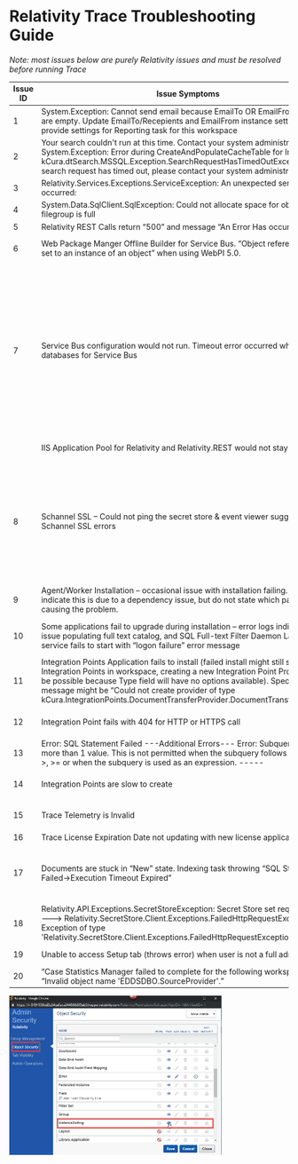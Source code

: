 Relativity Trace Troubleshooting Guide
================================

*Note: most issues below are purely Relativity issues and must be resolved
before running Trace*

| Issue ID | Issue Symptoms                                                                                                                                                                                                                                                                                                                                                                     | Resolution                                                                                                                                                                                                                                                                                                                                                                                                                                                                                                                                                                                                                                                                                                                                                                                                                                                                                                                                                                                                                                                                                                                                                                                                                                                                       | Notes                                                                                                                                                                                                                                                                |
|----------|------------------------------------------------------------------------------------------------------------------------------------------------------------------------------------------------------------------------------------------------------------------------------------------------------------------------------------------------------------------------------------|----------------------------------------------------------------------------------------------------------------------------------------------------------------------------------------------------------------------------------------------------------------------------------------------------------------------------------------------------------------------------------------------------------------------------------------------------------------------------------------------------------------------------------------------------------------------------------------------------------------------------------------------------------------------------------------------------------------------------------------------------------------------------------------------------------------------------------------------------------------------------------------------------------------------------------------------------------------------------------------------------------------------------------------------------------------------------------------------------------------------------------------------------------------------------------------------------------------------------------------------------------------------------------|----------------------------------------------------------------------------------------------------------------------------------------------------------------------------------------------------------------------------------------------------------------------|
| 1        | System.Exception: Cannot send email because EmailTo OR EmailFrom values are empty. Update EmailTo/Recepients and EmailFrom instance setting OR provide settings for Reporting task for this workspace                                                                                                                                                                              | Update instance settings for *kCura.Notification* section                                                                                                                                                                                                                                                                                                                                                                                                                                                                                                                                                                                                                                                                                                                                                                                                                                                                                                                                                                                                                                                                                                                                                                                                                        |                                                                                                                                                                                                                                                                      |
| 2        | Your search couldn't run at this time. Contact your system administrator -OR- System.Exception: Error during CreateAndPopulateCacheTable for Insight ---\> kCura.dtSearch.MSSQL.Exception.SearchRequestHasTimedOutException: Your search request has timed out, please contact your system administrator                                                                           | Check that port entered in instance setting *SearchAgentServicePort* is unblocked on the Agent Server where dtSearch Search Agent is installed. Port need to allow inbound and outbound connections.                                                                                                                                                                                                                                                                                                                                                                                                                                                                                                                                                                                                                                                                                                                                                                                                                                                                                                                                                                                                                                                                             | Usually port number is *6870*                                                                                                                                                                                                                                        |
| 3        | Relativity.Services.Exceptions.ServiceException: An unexpected server error occurred:                                                                                                                                                                                                                                                                                              | Ensure that all Agent Servers have *kCura Service Host Manager* service running                                                                                                                                                                                                                                                                                                                                                                                                                                                                                                                                                                                                                                                                                                                                                                                                                                                                                                                                                                                                                                                                                                                                                                                                  | Check if *kCura Service Host Manager* (Kepler) is having issues communicating with Secret Store                                                                                                                                                                      |
| 4        | System.Data.SqlClient.SqlException: Could not allocate space for object … filegroup is full                                                                                                                                                                                                                                                                                        | Update the storage allocation for the database. Make sure enable *Autogrowth* so this issue never happens again                                                                                                                                                                                                                                                                                                                                                                                                                                                                                                                                                                                                                                                                                                                                                                                                                                                                                                                                                                                                                                                                                                                                                                  | https://dba.stackexchange.com/questions/33700/primary-filegroup-is-full-sql-server-2008                                                                                                                                                                              |
| 5        | Relativity REST Calls return “500” and message “An Error Has occurred”                                                                                                                                                                                                                                                                                                             | Restart IIS                                                                                                                                                                                                                                                                                                                                                                                                                                                                                                                                                                                                                                                                                                                                                                                                                                                                                                                                                                                                                                                                                                                                                                                                                                                                      |                                                                                                                                                                                                                                                                      |
| 6        | Web Package Manger Offline Builder for Service Bus. “Object reference is not set to an instance of an object” when using WebPI 5.0.                                                                                                                                                                                                                                                | Use offline builder files supplied by Relativity. Online builder is currently broken and is not able to be used to perform offline installations. Offline installer files are currently stored on an Anexsys USB.                                                                                                                                                                                                                                                                                                                                                                                                                                                                                                                                                                                                                                                                                                                                                                                                                                                                                                                                                                                                                                                                |                                                                                                                                                                                                                                                                      |
| 7        | Service Bus configuration would not run. Timeout error occurred when creating databases for Service Bus                                                                                                                                                                                                                                                                            | SQL Server session hangs when you try to enable snapshot isolation in SQL Server 2016. Stop the audit on the SQL server; 1. Run the following SQL command; ALTER SERVER AUDIT AuditName WITH (STATE = OFF) 2. Run Service Bus configuration wizard again 3. Enable SQL Server Audit; ALTER SERVER AUDIT AuditName WITH (STATE = ON) https://support.microsoft.com/en-ca/help/4090966/sql-server-session-hangs-when-you-try-to-enable-snapshot-isolation If the databases are partly created, it will be required to drop the databases that were created during the first attempt. The databases are created in Single User mode, so you will be unable to delete them straight away. To get them out of single user mode, we need to identify the process ID that is locking the database. To do this, run the following SQL; exec sp_who Scroll through the list of returned results, and identify the corresponding ID for the Service Bus databases (prefixed with SB). Kill the process that is locking the database in Single User mode by running the following SQL in SSMS: KILL (ID). Replace (ID) with the process ID number identified in the first step. The databases will now be able to be deleted by right clicking the databases in SSMS and choosing ‘Delete’. |                                                                                                                                                                                                                                                                      |
|          | IIS Application Pool for Relativity and Relativity.REST would not stay up                                                                                                                                                                                                                                                                                                          | Add Relativity Service account to the ‘Allow Logon as Batch Job’ Local Group.                                                                                                                                                                                                                                                                                                                                                                                                                                                                                                                                                                                                                                                                                                                                                                                                                                                                                                                                                                                                                                                                                                                                                                                                    |                                                                                                                                                                                                                                                                      |
| 8        | Schannel SSL – Could not ping the secret store & event viewer suggests Schannel SSL errors                                                                                                                                                                                                                                                                                         | Two-part process to fix: Step 1 Enable Secure Crypto (TLS 1.2), by running the following in an Elevated Powershell; \# set strong cryptography on 64 bit .Net Framework (version 4 and above) Set-ItemProperty -Path 'HKLM:\\SOFTWARE\\Wow6432Node\\Microsoft\\.NetFramework\\v4.0.30319' -Name 'SchUseStrongCrypto' -Value '1' -Type DWord \# set strong cryptography on 32 bit .Net Framework (version 4 and above) Set-ItemProperty -Path 'HKLM:\\SOFTWARE\\Microsoft\\.NetFramework\\v4.0.30319' -Name 'SchUseStrongCrypto' -Value '1' -Type DWord Step 2 Download IISCrypto to the server you want to configure - https://www.nartac.com/Products/IISCrypto/ - Click Best Practices - Uncheck TLS 1.0 and 1.1 - Uncheck Triple DES 168/168 - Uncheck MD5 - Uncheck SHA Reboot server                                                                                                                                                                                                                                                                                                                                                                                                                                                                                        |                                                                                                                                                                                                                                                                      |
| 9        | Agent/Worker Installation – occasional issue with installation failing. Logs indicate this is due to a dependency issue, but do not state which package is causing the problem.                                                                                                                                                                                                    | Install Visual C++ redistributable 2015 (x86 & x64), then reboot the server and retry the installation. Installers can be downloaded from: https://www.microsoft.com/en-us/download/details.aspx?id=48145                                                                                                                                                                                                                                                                                                                                                                                                                                                                                                                                                                                                                                                                                                                                                                                                                                                                                                                                                                                                                                                                        |                                                                                                                                                                                                                                                                      |
| 10       | Some applications fail to upgrade during installation – error logs indicate an issue populating full text catalog, and SQL Full-text Filter Daemon Launcher service fails to start with “logon failure” error message                                                                                                                                                              | +Reconfigure the SQL Full-text Filter Daemon Launcher service to run under the Relativity service account, restart the service. + Rebuild the full text catalog for all databases. • Rerun the failed application upgrades from the Relativity frontend.                                                                                                                                                                                                                                                                                                                                                                                                                                                                                                                                                                                                                                                                                                                                                                                                                                                                                                                                                                                                                        |                                                                                                                                                                                                                                                                      |
| 11       | Integration Points Application fails to install (failed install might still show Integration Points in workspace, creating a new Integration Point Profile will not be possible because Type field will have no options available). Specific error message might be “Could not create provider of type kCura.IntegrationPoints.DocumentTransferProvider.DocumentTransferProvider”. | Ensure WebAPIPath instance settings is setup for kCura.IntegrationPoints section. This needs to be a fully qualified URL. Going to the URL in a browser should not return a 404, it will probably be a 403 because you cannot navigate directly to the API URL.                                                                                                                                                                                                                                                                                                                                                                                                                                                                                                                                                                                                                                                                                                                                                                                                                                                                                                                                                                                                                  | WebApi path should not contain localhost in multi-server instances. Look at other WebApi path Instance Settings for examples of proper values.                                                                                                                       |
| 12       | Integration Point fails with 404 for HTTP or HTTPS call                                                                                                                                                                                                                                                                                                                            | Ensure WebAPIPath instance settings is setup for kCura.IntegrationPoints section                                                                                                                                                                                                                                                                                                                                                                                                                                                                                                                                                                                                                                                                                                                                                                                                                                                                                                                                                                                                                                                                                                                                                                                                 | WebApi path should not contain localhost in multi-server instances. Look at other WebApi path Instance Settings for examples of proper values.                                                                                                                       |
| 13       | Error: SQL Statement Failed ---Additional Errors--- Error: Subquery returned more than 1 value. This is not permitted when the subquery follows =, !=, \<, \<= , \>, \>= or when the subquery is used as an expression. -----                                                                                                                                                      | •Happens during RIP or RDC import •This means that are duplicate objects for related data. For example, duplicate Data Batches •Remove duplicate Data Batches or other related objects                                                                                                                                                                                                                                                                                                                                                                                                                                                                                                                                                                                                                                                                                                                                                                                                                                                                                                                                                                                                                                                                                           |                                                                                                                                                                                                                                                                      |
| 14       | Integration Points are slow to create                                                                                                                                                                                                                                                                                                                                              | •Unlock RIP App •Add ability to delete history records to RIP •Delete ALL history using Relativity •Delete ALL non-active Integration Points using Relativity •Lock RIP Application back                                                                                                                                                                                                                                                                                                                                                                                                                                                                                                                                                                                                                                                                                                                                                                                                                                                                                                                                                                                                                                                                                         |                                                                                                                                                                                                                                                                      |
| 15       | Trace Telemetry is Invalid                                                                                                                                                                                                                                                                                                                                                         | •Find Error Related to Telemetry •Error log will start either with “Error in Report Billing Data:” OR with “Failed to write Billing Data To Telemetry on Agent Error” •Send found logs to <trace@relativity.com> for assistance                                                                                                                                                                                                                                                                                                                                                                                                                                                                                                                                                                                                                                                                                                                                                                                                                                                                                                                                                                                                                                                  |                                                                                                                                                                                                                                                                      |
| 16       | Trace License Expiration Date not updating with new license application                                                                                                                                                                                                                                                                                                            | Ensure you are applying license as a Relativity Administrator                                                                                                                                                                                                                                                                                                                                                                                                                                                                                                                                                                                                                                                                                                                                                                                                                                                                                                                                                                                                                                                                                                                                                                                                                    |                                                                                                                                                                                                                                                                      |
| 17       | Documents are stuck in “New” state. Indexing task throwing “SQL Statement Failed-\>Execution Timeout Expired”                                                                                                                                                                                                                                                                      | Identify from logs which query is timing out. If the query is SqlService.CheckoutDocuments - ensure TraceCheckout index is created on Document table                                                                                                                                                                                                                                                                                                                                                                                                                                                                                                                                                                                                                                                                                                                                                                                                                                                                                                                                                                                                                                                                                                                             | CREATE NONCLUSTERED INDEX [IX_TraceCheckout] ON [EDDSDBO].[Document] ( [TraceCheckout] ASC ) WITH (PAD_INDEX = OFF, STATISTICS_NORECOMPUTE = OFF, SORT_IN_TEMPDB = OFF, DROP_EXISTING = OFF, ONLINE = OFF, ALLOW_ROW_LOCKS = ON, ALLOW_PAGE_LOCKS = ON) ON [PRIMARY] |
| 18       | Relativity.API.Exceptions.SecretStoreException: Secret Store set request failed. ---\> Relativity.SecretStore.Client.Exceptions.FailedHttpRequestException: Exception of type 'Relativity.SecretStore.Client.Exceptions.FailedHttpRequestException'                                                                                                                                | Check disk space on the server where secret service is running on. Specifically, the audit may not be able to be created in SQL server on each action executed against SecretStore                                                                                                                                                                                                                                                                                                                                                                                                                                                                                                                                                                                                                                                                                                                                                                                                                                                                                                                                                                                                                                                                                               |                                                                                                                                                                                                                                                                      |
| 19       | Unable to access Setup tab (throws error) when user is not a full administrator                                                                                                                                                                                                                                                                                                    | Ensure the user’s group has instance level permissions for “InstanceSetting”. You can adjust this on InstanceDetails tab in admin mode                                                                                                                                                                                                                                                                                                                                                                                                                                                                                                                                                                                                                                                                                                                                                                                                                                                                                                                                                                                                                                                                                                                                           |                                                                                                                                                                                                                                                                      |
| 20       | “Case Statistics Manager failed to complete for the following workspaces:” OR “Invalid object name 'EDDSDBO.SourceProvider'.”                                                                                                                                                                                                                                                      | Ensure that Integration Points Application is installed into a workspace in question                                                                                                                                                                                                                                                                                                                                                                                                                                                                                                                                                                                                                                                                                                                                                                                                                                                                                                                                                                                                                                                                                                                                                                                             | When workspace is ARMed, IP Application is not installed automatically                                                                                                                                                                                               |

![](media/bd3ed414800ee4040867e162f8a6222f.png)
